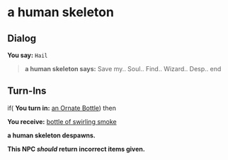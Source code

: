 # a human skeleton

## Dialog

**You say:** `Hail`



>**a human skeleton says:** Save my.. Soul.. Find.. Wizard.. Desp..
end

## Turn-Ins





if( **You turn in:** [an Ornate Bottle](/item/12962)) then


 **You receive:**  [bottle of swirling smoke](/item/12965) 


**a human skeleton despawns.**

**This NPC *should* return incorrect items given.**





